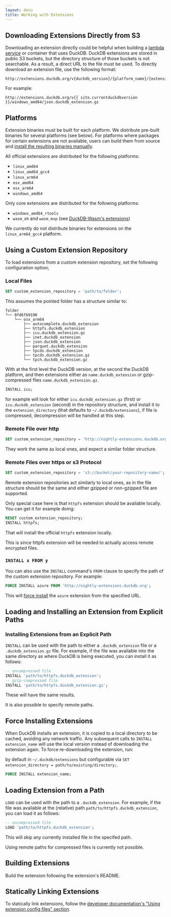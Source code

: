 ```yaml
---
layout: docu
title: Working with Extensions
---
```


## Downloading Extensions Directly from S3

Downloading an extension directly could be helpful when building a [lambda service](https://aws.amazon.com/pm/lambda/) or container that uses DuckDB.
DuckDB extensions are stored in public S3 buckets, but the directory structure of those buckets is not searchable.
As a result, a direct URL to the file must be used.
To directly download an extension file, use the following format:  

```text
http://extensions.duckdb.org/v{duckdb_version}/{platform_name}/{extension_name}.duckdb_extension.gz
```

For example:

```text
http://extensions.duckdb.org/v{{ site.currentduckdbversion }}/windows_amd64/json.duckdb_extension.gz
```

## Platforms

Extension binaries must be built for each platform. We distribute pre-built binaries for several platforms (see below).
For platforms where packages for certain extensions are not available, users can build them from source and [install the resulting binaries manually](#installing-extensions-from-an-explicit-path).

All official extensions are distributed for the following platforms:

* `linux_amd64`
* `linux_amd64_gcc4`
* `linux_arm64`
* `osx_amd64`
* `osx_arm64`
* `windows_amd64`

Only core extensions are distributed for the following platforms:

* `windows_amd64_rtools`
* `wasm_eh` and `wasm_mvp` (see [DuckDB-Wasm's extensions](../api/wasm/extensions))

We currently do not distribute binaries for extensions on the `linux_arm64_gcc4` platform.

## Using a Custom Extension Repository

To load extensions from a custom extension repository, set the following configuration option;

### Local Files

```sql
SET custom_extension_repository = 'path/to/folder';
```

This assumes the pointed folder has a structure similar to:

```text
folder
└── 0fd6fb9198
    └── osx_arm64
        ├── autocomplete.duckdb_extension
        ├── httpfs.duckdb_extension
        ├── icu.duckdb_extension.gz
        ├── inet.duckdb_extension
        ├── json.duckdb_extension
        ├── parquet.duckdb_extension
        ├── tpcds.duckdb_extension
        ├── tpcds.duckdb_extension.gz
        └── tpch.duckdb_extension.gz
```

With at the first level the DuckDB version, at the second the DuckDB platform, and then extensions either as `name.duckdb_extension` or gzip-compressed files `name.duckdb_extension.gz`.

```sql
INSTALL icu;
```
for example will look for either `icu.duckdb_extension.gz` (first) or `icu.duckdb_extension` (second) in the repository structure, and install it to the `extension_directory` (that defaults to `~/.duckdb/extensions`), if file is compressed, decompression will be handled at this step.

### Remote File over http

```sql
SET custom_extension_repository = 'http://nightly-extensions.duckdb.org';
```

They work the same as local ones, and expect a similar folder structure.

### Remote Files over https or s3 Protocol

```sql
SET custom_extension_repository = 's3://bucket/your-repository-name/';
```

Remote extension repositories act similarly to local ones, as in the file structure should be the same and either gzipped or non-gzipped file are supported.

Only special case here is that `httpfs` extension should be available locally. You can get it for example doing:

```sql
RESET custom_extension_repository;
INSTALL httpfs;
```

That will install the official `httpfs` extension locally.

This is since httpfs extension will be needed to actually access remote encrypted files.

### `INSTALL x FROM y`

You can also use the `INSTALL` command's `FROM` clause to specify the path of the custom extension repository. For example:

```sql
FORCE INSTALL azure FROM 'http://nightly-extensions.duckdb.org';
```

This will [force install](#force-installing-extensions) the `azure` extension from the specified URL.

## Loading and Installing an Extension from Explicit Paths

### Installing Extensions from an Explicit Path

`INSTALL` can be used with the path to either a `.duckdb_extension` file or a `.duckdb_extension.gz` file.
For example, if the file was available into the same directory as where DuckDB is being executed, you can install it as follows:

```sql
-- uncompressed file
INSTALL 'path/to/httpfs.duckdb_extension';
-- gzip-compressed file
INSTALL 'path/to/httpfs.duckdb_extension.gz';
```

These will have the same results.

It is also possible to specify remote paths.

## Force Installing Extensions

When DuckDB installs an extension, it is copied to a local directory to be cached, avoiding any network traffic.
Any subsequent calls to `INSTALL extension_name` will use the local version instead of downloading the extension again. To force re-downloading the extension, run:

 by default in `~/.duckdb/extensions` but configurable via `SET extension_directory = path/to/existing/directory;`.

```sql
FORCE INSTALL extension_name;
```

## Loading Extension from a Path

`LOAD` can be used with the path to a `.duckdb_extension`.
For example, if the file was available at the (relative) path `path/to/httpfs.duckdb_extension`, you can load it as follows:

```sql
-- uncompressed file
LOAD 'path/to/httpfs.duckdb_extension';
```

This will skip any currently installed file in the specifed path.

Using remote paths for compressed files is currently not possible.

## Building Extensions

Build the extension following the extension's README.

## Statically Linking Extensions

To statically link extensions, follow the [developer documentation's "Using extension config files" section](https://github.com/duckdb/duckdb/blob/main/extension/README.md#using-extension-config-files).
